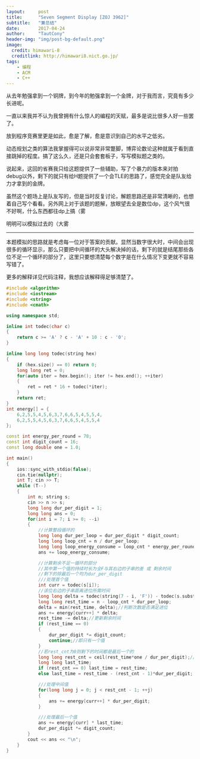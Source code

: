 ```yaml
---
layout:     post
title:      "Seven Segment Display [ZOJ 3962]"
subtitle:   "兼总结"
date:       2017-04-24
author:     "TautCony"
header-img: "img/post-bg-default.png"
image:
  credit: himawari-8
  creditlink: http://himawari8.nict.go.jp/
tags:
    - 编程
    - ACM
    - C++
---
```


从去年勉强拿到一个铜牌，到今年的勉强拿到一个金牌，对于我而言，究竟有多少长进呢。

<!--more-->

一直以来我并不认为我曾拥有什么惊人的编程的天赋，最多是说比很多人好一些罢了。

放到程序竞赛里更是如此，愈是了解，愈是意识到自己的水平之低劣。

动态规划之类的算法我掌握得可以说非常非常蹩脚，博弈论数论这种就属于看到直接跳掉的程度。搞了这么久，还是只会套套板子，写写模拟题之类的。

说起来，这回的省赛我只给这题提供了一些辅助，写了个暴力的版本来对拍debug以外，剩下的就只有给H题提供了一个会TLE的思路了，感觉完全是队友给力才拿到的金牌。

虽然这个题场上是队友写的，但是当时反复讨论，解题思路还是非常清晰的，也想着自己写个看看。另外网上对于该题的题解，放眼望去全是数位dp，这个风气很不好啊，什么东西都往dp上搞（雾

明明可以模拟过去的（大雾

----

本题模拟的思路就是考虑每一位对于答案的贡献。显然当数字很大时，中间会出现很多的循环显示，那么只要把中间循环的大头解决掉的话，剩下的就是结尾那些各位不足一个循环的部分了，这里只要想清楚每个数字是在什么情况下变更就不容易写错了。

更多的解释详见代码注释，我想应该解释得足够清楚了。

```cpp
#include <algorithm>
#include <iostream>
#include <string>
#include <cmath>

using namespace std;

inline int todec(char c)
{
    return c >= 'A' ? c - 'A' + 10 : c - '0';
}

inline long long todec(string hex)
{
    if (hex.size() == 0) return 0;
    long long ret = 0;
    for(auto iter = hex.begin(); iter != hex.end(); ++iter)
    {
        ret = ret * 16 + todec(*iter);
    }
    return ret;
}
int energy[] = {
    6,2,5,5,4,5,6,3,7,6,6,5,4,5,5,4,
    6,2,5,5,4,5,6,3,7,6,6,5,4,5,5,4
};

const int energy_per_round = 78;
const int digit_count = 16;
const long double one = 1.0;

int main()
{
    ios::sync_with_stdio(false);
    cin.tie(nullptr);
    int T; cin >> T;
    while (T--)
    {
        int n; string s;
        cin >> n >> s;
        long long dur_per_digit = 1;
        long long ans = 0;
        for(int i = 7; i >= 0; --i)
        {
            //计算整段循环的
            long long dur_per_loop = dur_per_digit * digit_count;
            long long loop_cnt = n / dur_per_loop;
            long long loop_energy_consume = loop_cnt * energy_per_round * dur_per_digit;
            ans += loop_energy_consume;

            //计算剩余不足一循环的部分
            //其中第一个值的持续时长为全F与其右边的子串的差 或 剩余时间
            //剩下的除最后一个均为dur_per_digit
            ///处理首个值
            int curr = todec(s[i]);
            //该位右边的子串距离进位所需时间
            long long delta = todec(string(7 - i, 'F')) - todec(s.substr(i + 1)) + 1;
            long long rest_time = n - loop_cnt * dur_per_loop;
            delta = min(rest_time, delta);//判断次数是否满足进位
            ans += energy[curr++] * delta;
            rest_time -= delta;//更新剩余时间
            if (rest_time == 0)
            {
                dur_per_digit *= digit_count;
                continue;//即只有一个值
            }
            //若rest_cnt为0则剩下的时间都是最后一个的
            long long rest_cnt = ceil(rest_time*one / dur_per_digit);//剩余的字符数
            long long last_time;
            if (rest_cnt == 0) last_time = rest_time;
            else last_time = rest_time - (rest_cnt - 1)*dur_per_digit;

            ///处理中间值
            for(long long j = 0; j < rest_cnt - 1; ++j)
            {
                ans += energy[curr++] * dur_per_digit;
            }

            ///处理最后一个值
            ans += energy[curr] * last_time;
            dur_per_digit *= digit_count;
        }
        cout << ans << "\n";
    }
}
```
